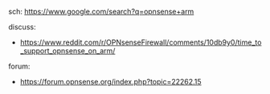 sch: https://www.google.com/search?q=opnsense+arm

discuss:
- https://www.reddit.com/r/OPNsenseFirewall/comments/10db9y0/time_to_support_opnsense_on_arm/

forum:
- https://forum.opnsense.org/index.php?topic=22262.15
